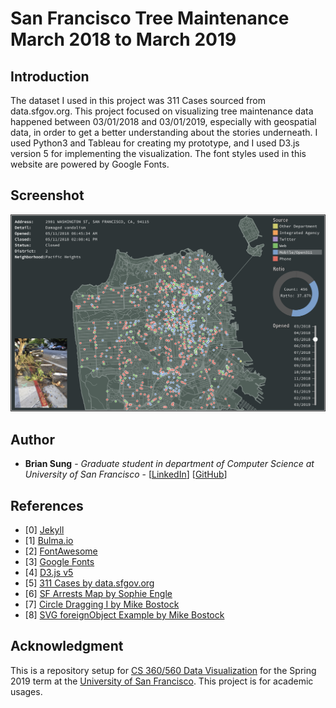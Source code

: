 # San Francisco Tree Maintenance March 2018 to March 2019

## Introduction

The dataset I used in this project was 311 Cases sourced from data.sfgov.org. This project focused on visualizing tree maintenance data happened between 03/01/2018 and 03/01/2019, especially with geospatial data, in order to get a better understanding about the stories underneath. I used Python3 and Tableau for creating my prototype, and I used D3.js version 5 for implementing the visualization. The font styles used in this website are powered by Google Fonts.

## Screenshot

![screenshot](./img/screenshot.png)

## Author

* **Brian Sung** - *Graduate student in department of Computer Science at University of San Francisco* - \[[LinkedIn](https://www.linkedin.com/in/ohbriansung/)\] \[[GitHub](https://github.com/ohbriansung)\]

## References
* \[0\] [Jekyll](https://help.github.com/articles/setting-up-your-github-pages-site-locally-with-jekyll/)
* \[1\] [Bulma.io](https://bulma.io/)
* \[2\] [FontAwesome](https://fontawesome.com/)
* \[3\] [Google Fonts](https://fonts.google.com/)
* \[4\] [D3.js v5](https://d3js.org)
* \[5\] [311 Cases by data.sfgov.org](https://data.sfgov.org/City-Infrastructure/311-Cases/vw6y-z8j6)
* \[6\] [SF Arrests Map by Sophie Engle](https://bl.ocks.org/sjengle/2f6d4832397e3cdd78d735774cb5a4f2)
* \[7\] [Circle Dragging I by Mike Bostock](https://bl.ocks.org/mbostock/22994cc97fefaeede0d861e6815a847e)
* \[8\] [SVG foreignObject Example by Mike Bostock](https://bl.ocks.org/mbostock/1424037)

## Acknowledgment

This is a repository setup for [CS 360/560 Data Visualization](/) for the Spring 2019 term at the [University of San Francisco](https://www.usfca.edu/). This project is for academic usages.
